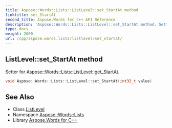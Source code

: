 ```yaml
---
title: Aspose::Words::Lists::ListLevel::set_StartAt method
linktitle: set_StartAt
second_title: Aspose.Words for C++ API Reference
description: 'Aspose::Words::Lists::ListLevel::set_StartAt method. Setter for Aspose::Words::Lists::ListLevel::get_StartAt in C++.'
type: docs
weight: 2600
url: /cpp/aspose.words.lists/listlevel/set_startat/
---
```

## ListLevel::set_StartAt method


Setter for [Aspose::Words::Lists::ListLevel::get_StartAt](../get_startat/).

```cpp
void Aspose::Words::Lists::ListLevel::set_StartAt(int32_t value)
```

## See Also

* Class [ListLevel](../)
* Namespace [Aspose::Words::Lists](../../)
* Library [Aspose.Words for C++](../../../)
